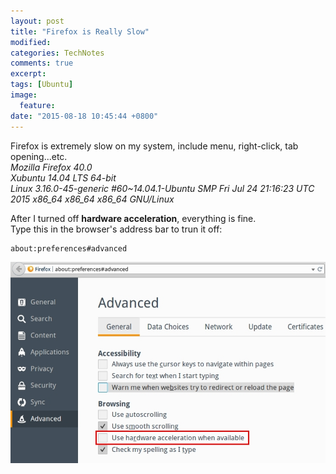 ```yaml
---
layout: post
title: "Firefox is Really Slow"
modified: 
categories: TechNotes
comments: true
excerpt:
tags: [Ubuntu]
image:
  feature:
date: "2015-08-18 10:45:44 +0800"
---
```


Firefox is extremely slow on my system, include menu, right-click, tab opening...etc.   
*Mozilla Firefox 40.0  
Xubuntu 14.04 LTS 64-bit  
Linux 3.16.0-45-generic #60~14.04.1-Ubuntu SMP Fri Jul 24 21:16:23 UTC 2015 x86_64 x86_64 x86_64 GNU/Linux*  

After I turned off **hardware acceleration**, everything is fine.  
Type this in the browser's address bar to trun it off:  

    about:preferences#advanced  

![](/images/2015-08-18/firefox_setting.jpg)  
